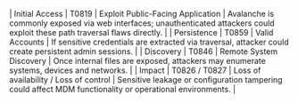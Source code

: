 |  Initial Access | T0819 | Exploit Public-Facing Application | Avalanche is commonly exposed via web interfaces; unauthenticated attackers could exploit these path traversal flaws directly. |
| Persistence | T0859 | Valid Accounts | If sensitive credentials are extracted via traversal, attacker could create persistent admin sessions. |
| Discovery | T0846 | Remote System Discovery | Once internal files are exposed, attackers may enumerate systems, devices and networks. |
| Impact | T0826 / T0827 | Loss of availability / Loss of control | Sensitive leakage or configuration tampering could affect MDM functionality or operational environments. |
